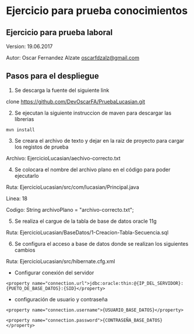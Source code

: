 # Ejercicio para prueba conocimientos

## Ejercicio para prueba laboral

Version: 19.06.2017

Autor: Oscar Fernandez Alzate <oscarfdzalz@gmail.com>

## Pasos para el despliegue

1. Se descarga la fuente del siguiente link

clone https://github.com/DevOscarFA/PruebaLucasian.git

2. Se ejecutan la siguiente instruccion de maven para descargar las líbrerias

```
mvn install
```

3.  Se creara el archivo de texto y dejar en la raiz de proyecto para cargar los registos de prueba

Archivo: EjercicioLucasian/aechivo-correcto.txt

4. Se colocara el nombre del archivo plano en el código para poder ejecutarlo

Ruta: EjercicioLucasian/src/com/lucasian/Principal.java

Linea: 18

Codigo: String archivoPlano = "archivo-correcto.txt";

5. Se realiza el cargue de la tabla de base de datos oracle 11g

Ruta: EjercicioLucasian/BaseDatos/1-Creacion-Tabla-Secuencia.sql

6. Se configura el acceso a base de datos donde se realizan los siguientes cambios

Ruta: EjercicioLucasian/src/hibernate.cfg.xml

* Configurar conexión del servidor
```
<property name="connection.url">jdbc:oracle:thin:@{IP_DEL_SERVIDOR}:{PUETO_DE_BASE_DATOS}:{SID}</property>
```

* configuración de usuario y contraseña
```
<property name="connection.username">{USUARIO_BASE_DATOS}</property>

<property name="connection.password">{CONTRASEÑA_BASE_DATOS}</property>
